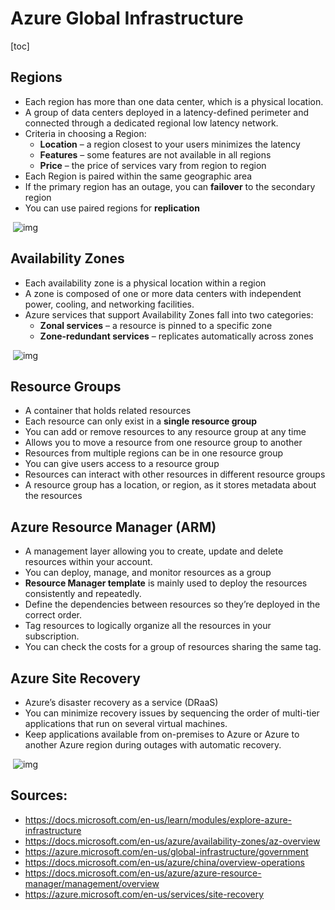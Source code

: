 # Azure Global Infrastructure

[toc]

## Regions

- Each region has more than one data center, which is a physical location.
- A group of data centers deployed in a latency-defined perimeter and connected through a dedicated regional low latency network.
- Criteria in choosing a Region:
  - **Location** – a region closest to your users minimizes the latency
  - **Features** – some features are not available in all regions
  - **Price** – the price of services vary from region to region
- Each Region is paired within the same geographic area
- If the primary region has an outage, you can **failover** to the secondary region
- You can use paired regions for **replication**

​          ![img](https://pocket-image-cache.com//filters:no_upscale()/https%3A%2F%2Fk2y3h8q6.stackpathcdn.com%2Fwp-content%2Fuploads%2F2020%2F08%2FAzure-Architecture-1.png)                            



## Availability Zones

- Each availability zone is a physical location within a region
- A zone is composed of one or more data centers with independent power, cooling, and networking facilities.
- Azure services that support Availability Zones fall into two categories:
  - **Zonal services** – a resource is pinned to a specific zone
  - **Zone-redundant services** – replicates automatically across zones

​          ![img](https://pocket-image-cache.com//filters:no_upscale()/https%3A%2F%2Fk2y3h8q6.stackpathcdn.com%2Fwp-content%2Fuploads%2F2020%2F08%2FAzure-Architecture-2.png)                            



## Resource Groups

- A container that holds related resources
- Each resource can only exist in a **single resource group**
- You can add or remove resources to any resource group at any time
- Allows you to move a resource from one resource group to another
- Resources from multiple regions can be in one resource group
- You can give users access to a resource group
- Resources can interact with other resources in different resource groups
- A resource group has a location, or region, as it stores metadata about the resources



## Azure Resource Manager (ARM)

- A management layer allowing you to create, update and delete resources within your account.
- You can deploy, manage, and monitor resources as a group
- **Resource Manager template** is mainly used to deploy the resources consistently and repeatedly.
- Define the dependencies between resources so they’re deployed in the correct order.
- Tag resources to logically organize all the resources in your subscription.
- You can check the costs for a group of resources sharing the same tag.



## Azure Site Recovery

- Azure’s disaster recovery as a service (DRaaS)
- You can minimize recovery issues by sequencing the order of multi-tier applications that run on several virtual machines.
- Keep applications available from on-premises to Azure or Azure to another Azure region during outages with automatic recovery.

​          ![img](https://pocket-image-cache.com//filters:no_upscale()/https%3A%2F%2Fk2y3h8q6.stackpathcdn.com%2Fwp-content%2Fuploads%2F2020%2F08%2FAzure-Architecture-3.png)                            

## Sources:   
- https://docs.microsoft.com/en-us/learn/modules/explore-azure-infrastructure
- https://docs.microsoft.com/en-us/azure/availability-zones/az-overview
- https://azure.microsoft.com/en-us/global-infrastructure/government
- https://docs.microsoft.com/en-us/azure/china/overview-operations
- https://docs.microsoft.com/en-us/azure/azure-resource-manager/management/overview
- https://azure.microsoft.com/en-us/services/site-recovery